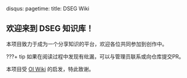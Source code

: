 disqus:
pagetime:
title: DSEG Wiki

## 欢迎来到 **DSEG 知识库**！

本项目致力于成为一个分享知识的平台，欢迎各位共同参加到创作中。

???+ tip
    如果在阅读过程中发现有纰漏，可以与管理员联系或向仓库提交PR。
    

本项目受 [OI Wiki](https://oi-wiki.org/) 的启发，特此致谢。

<!-- <script>
  // #758
  document.getElementsByClassName('md-nav__title')[1].click()
</script> -->